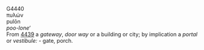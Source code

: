 <body>
  <p>G4440<br>  πυλών  <br> pulōn  <br><i>poo-lone‘ </i><br>From <a href="g4439.htm">4439</a>  a <i>gateway</i>, <i>door</i> <i>way</i> or a building or city; by implication a <i>portal</i> or <i>vestibule:</i> - gate, porch.<br></p>
 </body>